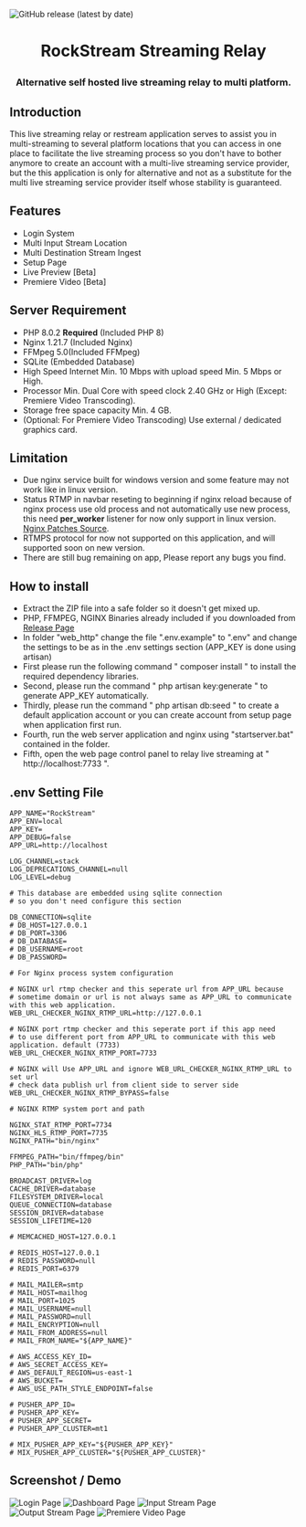 ![GitHub release (latest by date)](https://img.shields.io/github/downloads/sandyh90/rockstream-streaming-relay/latest/total?style=flat-square)

<h1 align="center">RockStream Streaming Relay</p>

<h3 align="center">Alternative self hosted live streaming relay to multi platform.</h3>

## Introduction
This live streaming relay or restream application serves to assist you in multi-streaming to several platform locations that you can access in one place to facilitate the live streaming process so you don't have to bother anymore
to create an account with a multi-live streaming service provider, but the this application is only for alternative and not as a substitute for the multi live streaming service provider itself whose stability is guaranteed.

## Features
- Login System
- Multi Input Stream Location
- Multi Destination Stream Ingest
- Setup Page
- Live Preview [Beta]
- Premiere Video [Beta]

## Server Requirement
- PHP 8.0.2 **Required** (Included PHP 8)
- Nginx 1.21.7 (Included Nginx)
- FFMpeg 5.0(Included FFMpeg)
- SQLite (Embedded Database)
- High Speed Internet Min. 10 Mbps with upload speed Min. 5 Mbps or High.
- Processor Min. Dual Core with speed clock 2.40 GHz or High (Except: Premiere Video Transcoding).
- Storage free space capacity Min. 4 GB.
- (Optional: For Premiere Video Transcoding) Use external / dedicated graphics card.

## Limitation
- Due nginx service built for windows version and some feature may not work like in linux version.
- Status RTMP in navbar reseting to beginning if nginx reload because of nginx process use old process and not automatically use new process, this need **per_worker** listener for now only support in linux version. [Nginx Patches Source](https://github.com/arut/nginx-patches).
- RTMPS protocol for now not supported on this application, and will supported soon on new version.
- There are still bug remaining on app, Please report any bugs you find.

## How to install
- Extract the ZIP file into a safe folder so it doesn't get mixed up.
- PHP, FFMPEG, NGINX Binaries already included if you downloaded from [Release Page](https://github.com/sandyh90/rockstream-streaming-relay/releases)
- In folder "web_http" change the file ".env.example" to ".env" and change the settings to be as in the .env settings section (APP_KEY is done using artisan)
- First please run the following command " composer install " to install the required dependency libraries.
- Second, please run the command " php artisan key:generate " to generate APP_KEY automatically.
- Thirdly, please run the command " php artisan db:seed " to create a default application account or you can create account from setup page when application first run.
- Fourth, run the web server application and nginx using "startserver.bat" contained in the folder.
- Fifth, open the web page control panel to relay live streaming at " http://localhost:7733 ".

## .env Setting File
```
APP_NAME="RockStream"
APP_ENV=local
APP_KEY=
APP_DEBUG=false
APP_URL=http://localhost

LOG_CHANNEL=stack
LOG_DEPRECATIONS_CHANNEL=null
LOG_LEVEL=debug

# This database are embedded using sqlite connection
# so you don't need configure this section

DB_CONNECTION=sqlite
# DB_HOST=127.0.0.1
# DB_PORT=3306
# DB_DATABASE=
# DB_USERNAME=root
# DB_PASSWORD=

# For Nginx process system configuration

# NGINX url rtmp checker and this seperate url from APP_URL because
# sometime domain or url is not always same as APP_URL to communicate with this web application.
WEB_URL_CHECKER_NGINX_RTMP_URL=http://127.0.0.1

# NGINX port rtmp checker and this seperate port if this app need
# to use different port from APP_URL to communicate with this web application. default (7733)
WEB_URL_CHECKER_NGINX_RTMP_PORT=7733

# NGINX will Use APP_URL and ignore WEB_URL_CHECKER_NGINX_RTMP_URL to set url
# check data publish url from client side to server side
WEB_URL_CHECKER_NGINX_RTMP_BYPASS=false

# NGINX RTMP system port and path

NGINX_STAT_RTMP_PORT=7734
NGINX_HLS_RTMP_PORT=7735
NGINX_PATH="bin/nginx"

FFMPEG_PATH="bin/ffmpeg/bin"
PHP_PATH="bin/php"

BROADCAST_DRIVER=log
CACHE_DRIVER=database
FILESYSTEM_DRIVER=local
QUEUE_CONNECTION=database
SESSION_DRIVER=database
SESSION_LIFETIME=120

# MEMCACHED_HOST=127.0.0.1

# REDIS_HOST=127.0.0.1
# REDIS_PASSWORD=null
# REDIS_PORT=6379

# MAIL_MAILER=smtp
# MAIL_HOST=mailhog
# MAIL_PORT=1025
# MAIL_USERNAME=null
# MAIL_PASSWORD=null
# MAIL_ENCRYPTION=null
# MAIL_FROM_ADDRESS=null
# MAIL_FROM_NAME="${APP_NAME}"

# AWS_ACCESS_KEY_ID=
# AWS_SECRET_ACCESS_KEY=
# AWS_DEFAULT_REGION=us-east-1
# AWS_BUCKET=
# AWS_USE_PATH_STYLE_ENDPOINT=false

# PUSHER_APP_ID=
# PUSHER_APP_KEY=
# PUSHER_APP_SECRET=
# PUSHER_APP_CLUSTER=mt1

# MIX_PUSHER_APP_KEY="${PUSHER_APP_KEY}"
# MIX_PUSHER_APP_CLUSTER="${PUSHER_APP_CLUSTER}"
```

## Screenshot / Demo


![Login Page](https://user-images.githubusercontent.com/30236529/156620510-0f9a186f-4e6d-48a1-a532-e323bc471131.jpeg)
![Dashboard Page](https://user-images.githubusercontent.com/30236529/156620562-83933922-0077-479f-bcf9-2360f7d3a413.jpeg)
![Input Stream Page](https://user-images.githubusercontent.com/30236529/156620629-b4098974-72e3-4b05-8f0f-71a21491033e.jpeg)
![Output Stream Page](https://user-images.githubusercontent.com/30236529/156620685-23cf7847-d9e7-4650-9f05-08e920ffb70e.jpeg)
![Premiere Video Page](https://user-images.githubusercontent.com/30236529/156620738-bf534d30-28ec-4fdd-b3e0-70e44bb0d24a.jpeg)
